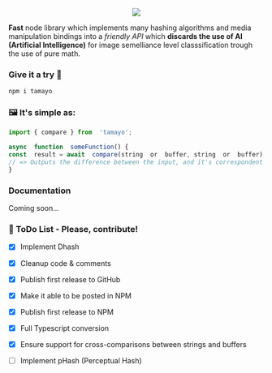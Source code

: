 
<p align="center">
<img src="https://i.imgur.com/9jz7C6W.png"></img>
</p>

**Fast** node library which implements many hashing algorithms and media manipulation bindings into a *friendly API* which **discards the use of AI (Artificial Intelligence)** for image semelliance level classsification trough the use of pure math.

### Give it a try 🌸

```bash
npm i tamayo
```

### 🖼️ It's simple as:

```js
import { compare } from  'tamayo';

async  function  someFunction() {
const  result = await  compare(string  or  buffer, string  or  buffer);
// => Outputs the difference between the input, and it's correspondent hashes.
}
```

### Documentation
Coming soon...
  

### 📝 ToDo List - Please, contribute!

- [x] Implement Dhash

- [x] Cleanup code & comments

- [x] Publish first release to GitHub

- [x] Make it able to be posted in NPM

- [x] Publish first release to NPM

- [x] Full Typescript conversion

- [x] Ensure support for cross-comparisons between strings and buffers

- [ ] Implement pHash (Perceptual Hash)
